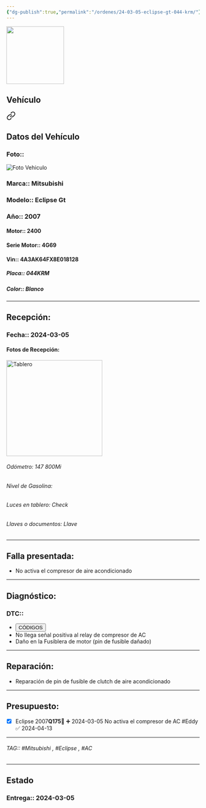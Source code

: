 ```yaml
---
{"dg-publish":true,"permalink":"/ordenes/24-03-05-eclipse-gt-044-krm/"}
---
```


<img src="https://lh3.googleusercontent.com/d/137fl3TIZ0-PU8b-Pt0bsjclwHub_u78G" width="150">

## Vehículo

<div class="transclusion internal-embed is-loaded"><a class="markdown-embed-link" href="/vehiculos/mitsubishi/eclipse-gt-044-krm/#datos-del-vehiculo" aria-label="Open link"><svg xmlns="http://www.w3.org/2000/svg" width="24" height="24" viewBox="0 0 24 24" fill="none" stroke="currentColor" stroke-width="2" stroke-linecap="round" stroke-linejoin="round" class="svg-icon lucide-link"><path d="M10 13a5 5 0 0 0 7.54.54l3-3a5 5 0 0 0-7.07-7.07l-1.72 1.71"></path><path d="M14 11a5 5 0 0 0-7.54-.54l-3 3a5 5 0 0 0 7.07 7.07l1.71-1.71"></path></svg></a><div class="markdown-embed">



## Datos del Vehículo 
### Foto:: 
<img src="https://lh3.googleusercontent.com/d/1Cy0VTzLYg8syYOPuC5gmjXtcoG8IEuIW" Alt="Foto Vehiculo">

### Marca:: Mitsubishi 
### Modelo:: Eclipse Gt
### Año:: 2007
#### Motor:: 2400
#### Serie Motor:: 4G69
#### Vin:: 4A3AK64FX8E018128
##### Placa:: 044KRM
##### Color:: Blanco
---


</div></div>


## Recepción:
### Fecha:: 2024-03-05
#### Fotos de Recepción: 
<img src="https://lh3.googleusercontent.com/d/1D-d_PjXOhVa9TkAAUJb50cLq88kr6eRf" width="250" Alt="Tablero">

###### Odómetro: 147 800Mi
###### Nivel de Gasolina: 
###### Luces en tablero: Check 
###### Llaves o documentos: Llave 

---

## Falla presentada:
- No activa el compresor de aire acondicionado 


---

## Diagnóstico:
### DTC:: 

- <a href="http"><button class="btn success">CÓDIGOS</button></a>
- No llega señal positiva al relay de compresor de AC
- Daño en la Fusiblera de motor (pin de fusible dañado)

---
## Reparación:
- Reparación de pin de fusible de clutch de aire acondicionado 

---

## Presupuesto:

- [x] Eclipse 2007**Q175**🔼 ➕ 2024-03-05
	No activa el compresor de AC
	#Eddy ✅ 2024-04-13

---

###### TAG:: #Mitsubishi , #Eclipse , #AC

---

## Estado

### Entrega:: 2024-03-05


